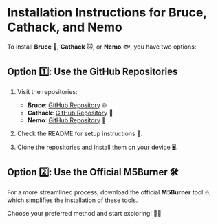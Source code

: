 # Installation Instructions for Bruce, Cathack, and Nemo

To install **Bruce** 🐾, **Cathack** 🐱, or **Nemo** 🐟, you have two options:

## Option 1️⃣: Use the GitHub Repositories

1. Visit the repositories:
   - **Bruce**: [GitHub Repository](https://github.com/pr3y/Bruce) 🌐
   - **Cathack**: [GitHub Repository](https://github.com/pr3y/Cathack) 🐾
   - **Nemo**: [GitHub Repository](https://github.com/pr3y/Nemo) 🌊

2. Check the README for setup instructions 📜.
3. Clone the repositories and install them on your device 🖥️.

## Option 2️⃣: Use the **Official M5Burner** 🛠️

For a more streamlined process, download the official **M5Burner** tool 🔥, which simplifies the installation of these tools.

Choose your preferred method and start exploring! 🚀✨
